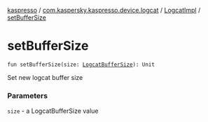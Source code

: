[kaspresso](../../index.md) / [com.kaspersky.kaspresso.device.logcat](../index.md) / [LogcatImpl](index.md) / [setBufferSize](./set-buffer-size.md)

# setBufferSize

`fun setBufferSize(size: `[`LogcatBufferSize`](../-logcat-buffer-size/index.md)`): Unit`

Set new logcat buffer size

### Parameters

`size` - a LogcatBufferSize value